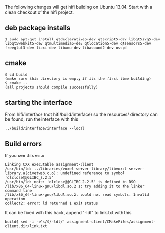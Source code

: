 The following changes will get hifi building on Ubuntu 13.04. Start with a clean checkout of the hifi project.

## deb package installs

```
$ sudo apt-get install qtdeclarative5-dev qtscript5-dev libqt5svg5-dev libqt5webkit5-dev qtmultimedia5-dev qtlocation5-dev qtsensors5-dev freeglut3-dev libxi-dev libxmu-dev libasound2-dev osspd
```

## cmake
```
$ cd build
(make sure this directory is empty if its the first time building)
$ cmake ..
(all projects should compile successfully)
```

## starting the interface

From hifi/interface (not hifi/build/interface) so the resources/ directory can be found, run the interface with this

```
../build/interface/interface --local
```

## Build errors

If you see this error
```
Linking CXX executable assignment-client
/usr/bin/ld: ../libraries/voxel-server-library/libvoxel-server-library.a(civetweb.c.o): undefined reference to symbol 'dlclose@@GLIBC_2.2.5'
/usr/bin/ld: note: 'dlclose@@GLIBC_2.2.5' is defined in DSO /lib/x86_64-linux-gnu/libdl.so.2 so try adding it to the linker command line
/lib/x86_64-linux-gnu/libdl.so.2: could not read symbols: Invalid operation
collect2: error: ld returned 1 exit status
```
It can be fixed with this hack, append "-ldl" to link.txt with this 
```
build$ sed -i -e's/$/-ldl/' assignment-client/CMakeFiles/assignment-client.dir/link.txt

```

